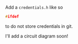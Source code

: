 

Add a `credentials.h` like so
```C++
#ifdef

```
to do not store credentials in git.

I'll add a circuit diagram soon!

